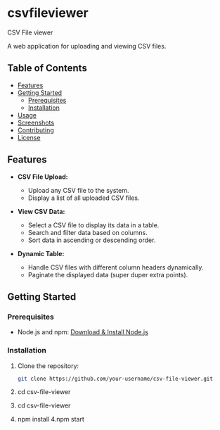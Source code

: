 # csvfileviewer
CSV File viewer

A web application for uploading and viewing CSV files.

## Table of Contents

- [Features](#features)
- [Getting Started](#getting-started)
  - [Prerequisites](#prerequisites)
  - [Installation](#installation)
- [Usage](#usage)
- [Screenshots](#screenshots)
- [Contributing](#contributing)
- [License](#license)

## Features

- **CSV File Upload:**
  - Upload any CSV file to the system.
  - Display a list of all uploaded CSV files.

- **View CSV Data:**
  - Select a CSV file to display its data in a table.
  - Search and filter data based on columns.
  - Sort data in ascending or descending order.

- **Dynamic Table:**
  - Handle CSV files with different column headers dynamically.
  - Paginate the displayed data (super duper extra points).

## Getting Started

### Prerequisites

- Node.js and npm: [Download & Install Node.js](https://nodejs.org/)

### Installation

1. Clone the repository:

   ```bash
   git clone https://github.com/your-username/csv-file-viewer.git

   
2. cd csv-file-viewer
2. cd csv-file-viewer
3. npm install
4.npm start
